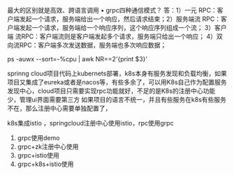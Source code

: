 最大的区别就是高效、跨语言调用
• grpc四种通信模式？ 答：1）一元 RPC：客户端发起一个请求，服务端给出一个响应，然后请求结束；2）服务端流 RPC：客户端发起一个请求，服务端给一个响应序列，这个响应序列组成一个流； 3）客户端
流RPC：客户端流则是客户端发起多个请求，服务端只给出一个响应； 4）双向流RPC：客户端多次发送数据，服务端也多次响应数据；


ps -auwx --sort=-%cpu | awk NR==2'{print $3}'

sprinng cloud项目代码上kubernets部署，k8s本身有服务发现和负载均衡，如果项目又集成了eureka或者是nacos等，有些多余了，可以用K8s自己作为配置服务发现中心，cloud项目只需要实现rpc功能就好，不足的是K8s的注册中心功能少，管理ui界面需要第三方
如果项目的语言不统一，并且有些服务在k8s有些服务不在，那么注册中心需要单独配置了，

k8s集成istio ，springcloud注册中心使用istio，rpc使用grpc

1. grpc使用demo
2. grpc+zk注册中心使用
3. grpc+istio使用
4. grpc+k8s+istio使用 
